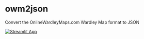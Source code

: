 # owm2json
Convert the OnlineWardleyMaps.com Wardley Map format to JSON

[![Streamlit App](https://static.streamlit.io/badges/streamlit_badge_black_white.svg)](https://wm2json.streamlit.app/)
